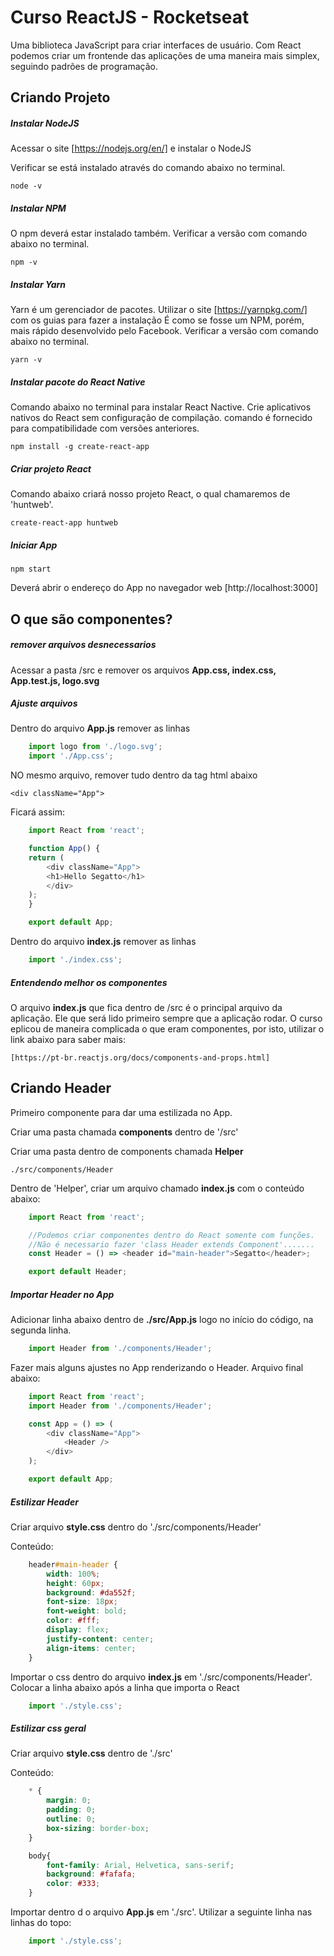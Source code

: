 # Curso ReactJS - Rocketseat
Uma biblioteca JavaScript para criar interfaces de usuário. 
Com React podemos criar um frontende das aplicações de uma maneira mais simplex, seguindo padrões de programação.


## Criando Projeto

##### Instalar NodeJS
Acessar o site [https://nodejs.org/en/] e instalar o NodeJS

Verificar se está instalado através do comando abaixo no terminal.

    node -v

##### Instalar NPM
O npm deverá estar instalado também.
Verificar a versão com comando abaixo no terminal.

    npm -v

##### Instalar Yarn
Yarn é um gerenciador de pacotes. Utilizar o site [https://yarnpkg.com/] com os guias para fazer a instalação
É como se fosse um NPM, porém, mais rápido desenvolvido pelo Facebook.
Verificar a versão com comando abaixo no terminal.

    yarn -v

##### Instalar pacote do React Native
Comando abaixo no terminal para instalar React Nactive. Crie aplicativos nativos do React sem configuração de compilação.
comando é fornecido para compatibilidade com versões anteriores.

    npm install -g create-react-app

##### Criar projeto React
Comando abaixo criará nosso projeto React, o qual chamaremos de 'huntweb'.

    create-react-app huntweb

##### Iniciar App

    npm start

Deverá abrir o endereço do App no navegador web [http://localhost:3000]

## O que são componentes? 

##### remover arquivos desnecessarios
Acessar a pasta /src e remover os arquivos **App.css, index.css, App.test.js, logo.svg**

##### Ajuste arquivos
Dentro do arquivo **App.js** remover as linhas 

```js
    import logo from './logo.svg';
    import './App.css';
```
NO mesmo arquivo, remover tudo dentro da tag html abaixo
    
    <div className="App">

Ficará assim: 

```js
    import React from 'react';

    function App() {
    return (
        <div className="App">
        <h1>Hello Segatto</h1>
        </div>
    );
    }

    export default App;

```

Dentro do arquivo **index.js** remover as linhas 

```js
    import './index.css';
```
##### Entendendo melhor os componentes
O arquivo **index.js** que fica dentro de /src é o principal arquivo da aplicação.
Ele que será lido primeiro sempre que a aplicação rodar.
O curso eplicou de maneira complicada o que eram componentes, por isto, utilizar o link abaixo para saber mais:

    [https://pt-br.reactjs.org/docs/components-and-props.html]

## Criando Header
Primeiro componente para dar uma estilizada no App.

Criar uma pasta chamada **components** dentro de '/src'

Criar uma pasta dentro de components chamada **Helper**

    ./src/components/Header

Dentro de 'Helper', criar um arquivo chamado **index.js** com o conteúdo abaixo:

```js
    import React from 'react';

    //Podemos criar componentes dentro do React somente com funções.
    //Não é necessario fazer 'class Header extends Component'.......
    const Header = () => <header id="main-header">Segatto</header>;

    export default Header;
```

##### Importar Header no App
Adicionar linha abaixo dentro de **./src/App.js** logo no início do código, na segunda linha.

```js  
    import Header from './components/Header';
```

Fazer mais alguns ajustes no App renderizando o Header.
Arquivo final abaixo: 

```js
    import React from 'react';
    import Header from './components/Header';

    const App = () => (
        <div className="App">
            <Header />
        </div>
    );

    export default App;
```

##### Estilizar Header
Criar arquivo **style.css** dentro do './src/components/Header'

Conteúdo: 

```css
    header#main-header { 
        width: 100%;
        height: 60px;
        background: #da552f;
        font-size: 18px;
        font-weight: bold;
        color: #fff;
        display: flex;
        justify-content: center;
        align-items: center;
    }
```

Importar o css dentro do arquivo **index.js** em  './src/components/Header'.
Colocar a linha abaixo após a linha que importa o React

```js
    import './style.css';
```
##### Estilizar css geral
Criar arquivo **style.css** dentro de './src'

Conteúdo: 

```css
    * {
        margin: 0;
        padding: 0;
        outline: 0;
        box-sizing: border-box;
    }

    body{ 
        font-family: Arial, Helvetica, sans-serif;
        background: #fafafa;
        color: #333;
    }
```

Importar dentro d o arquivo **App.js** em './src'.
Utilizar a seguinte linha nas linhas do topo:

```js
    import './style.css';
```

